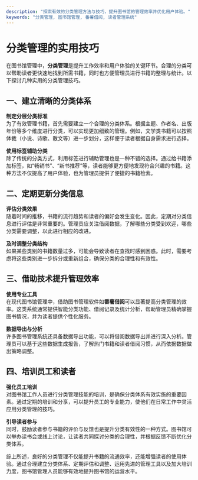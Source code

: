 ```yaml
---
description: "探索有效的分类管理方法与技巧，提升图书馆的管理效率并优化用户体验。"
keywords: "分类管理, 图书馆管理, 番薯借阅, 读者管理系统"
---
```

# 分类管理的实用技巧

在图书馆管理中，**分类管理**是提升工作效率和用户体验的关键环节。合理的分类可以帮助读者更快速地找到所需书籍，同时也方便管理员进行书籍的整理与统计。以下探讨几种实用的分类管理技巧。

## 一、建立清晰的分类体系

**制定分层分类标准**  
为了有效管理书籍，首先需要建立一个合理的分类体系。根据主题、作者名、出版年份等多个维度进行分类，可以实现更加细致的管理。例如，文学类书籍可以按照体裁（小说、诗歌、散文等）进一步划分，这样便于读者根据自身需求进行选择。

**使用标签辅助分类**  
除了传统的分类方式，利用标签进行辅助管理也是一种不错的选择。通过给书籍添加标签，如“畅销书”、“新书推荐”等，读者能够更方便地发现符合兴趣的书籍。这种方法不仅提高了用户体验，也为管理员提供了便捷的书籍检索。

## 二、定期更新分类信息

**评估分类效果**  
随着时间的推移，书籍的流行趋势和读者的偏好会发生变化。因此，定期对分类信息进行评估是非常重要的。管理员应关注借阅数据，了解哪些分类受到欢迎，哪些分类需要调整，以此进行相应的改进。

**及时调整分类结构**  
如果某些类别的书籍数量过多，可能会导致读者在查找时感到困惑。此时，需要考虑将这些类别进一步拆分或重新组合，确保分类的合理性和有效性。

## 三、借助技术提升管理效率

**使用专业工具**  
在现代图书馆管理中，借助图书管理软件如**番薯借阅**可以显著提高分类管理的效率。这类系统通常提供智能分类功能、借阅记录及统计分析，帮助管理员精确掌握图书情况，并为读者提供个性化服务。

**数据导出与分析**  
许多图书管理系统还具备数据导出功能，可以将借阅数据导出并进行深入分析。管理员可以基于这些数据生成报告，了解热门书籍和读者借阅习惯，从而依据数据做出策略调整。

## 四、培训员工和读者

**强化员工培训**  
对图书馆工作人员进行分类管理技能的培训，是确保分类体系有效实施的重要因素。通过定期的培训和分享，可以提升员工的专业能力，使他们在日常工作中灵活应用分类管理的技巧。

**引导读者参与**  
同时，鼓励读者参与书籍的评价与反馈也是提升分类有效性的一种方式。图书馆可以举办读书会或线上讨论，让读者共同探讨分类的合理性，并根据反馈不断优化分类体系。

综上所述，良好的分类管理不仅能提升书籍的流通效率，还能增强读者的使用体验。通过合理建立分类体系、定期评估和调整、运用先进的管理工具以及加大培训力度，图书馆管理人员能够有效地提升图书馆的运营水平。
